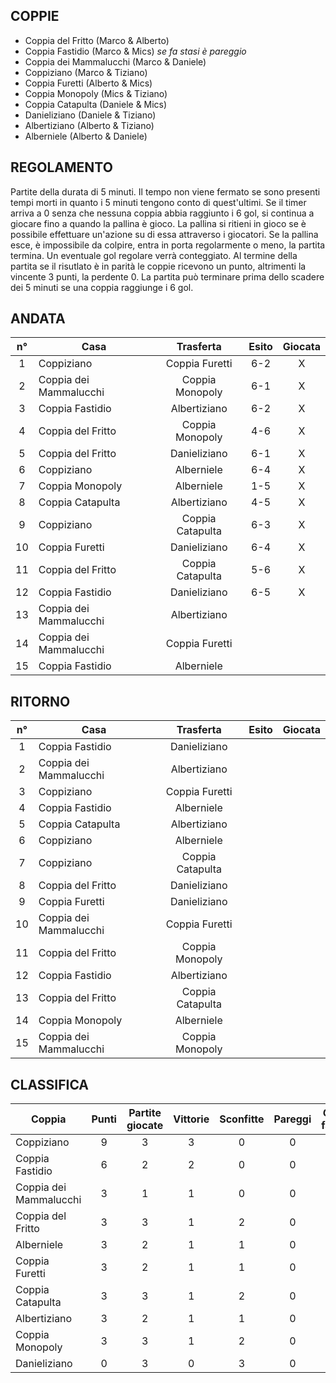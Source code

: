 ## COPPIE

 - Coppia del Fritto (Marco & Alberto)
 - Coppia Fastidio (Marco & Mics) *se fa stasi è pareggio*
 - Coppia dei Mammalucchi (Marco & Daniele)
 - Coppiziano (Marco & Tiziano)
 - Coppia Furetti (Alberto & Mics)
 - Coppia Monopoly (Mics & Tiziano)
 - Coppia Catapulta (Daniele & Mics)
 - Danieliziano (Daniele & Tiziano)
 - Albertiziano (Alberto & Tiziano)
 - Alberniele (Alberto & Daniele)
 
 
## REGOLAMENTO
Partite della durata di 5 minuti. Il tempo non viene fermato se sono presenti tempi morti in quanto i 5 minuti
tengono conto di quest'ultimi.
Se il timer arriva a 0 senza che nessuna coppia abbia raggiunto i 6 gol, si continua a giocare fino a quando la pallina è gioco.
La pallina si ritieni in gioco se è possibile effettuare un'azione su di essa attraverso i giocatori. Se la pallina esce, è impossibile da colpire,
entra in porta regolarmente o meno, la partita termina. Un eventuale gol regolare verrà conteggiato.
Al termine della partita se il risutlato è in parità le coppie ricevono un punto, altrimenti la vincente 3 punti, la perdente 0.
La partita può terminare prima dello scadere dei 5 minuti se una coppia raggiunge i 6 gol.

## ANDATA
| n° | Casa | Trasferta | Esito | Giocata
|:-:|----------|:-------------:|:------:|:------:
| 1 | Coppiziano | Coppia Furetti | 6-2 | X
| 2 | Coppia dei Mammalucchi | Coppia Monopoly | 6-1 | X
| 3 | Coppia Fastidio | Albertiziano | 6-2 | X
| 4 | Coppia del Fritto | Coppia Monopoly | 4-6 | X
| 5 | Coppia del Fritto | Danieliziano | 6-1 | X
| 6 | Coppiziano | Alberniele | 6-4 | X
| 7 | Coppia Monopoly | Alberniele | 1-5 | X
| 8 | Coppia Catapulta | Albertiziano | 4-5 | X
| 9 | Coppiziano | Coppia Catapulta | 6-3 | X
| 10 | Coppia Furetti | Danieliziano | 6-4 | X
| 11 | Coppia del Fritto | Coppia Catapulta | 5-6 | X
| 12 | Coppia Fastidio | Danieliziano | 6-5 | X
| 13 | Coppia dei Mammalucchi | Albertiziano |  |
| 14 | Coppia dei Mammalucchi | Coppia Furetti |  |
| 15 | Coppia Fastidio | Alberniele |  |

## RITORNO
| n° | Casa | Trasferta | Esito | Giocata
|:-:|----------|:-------------:|:------:|:------:
| 1 | Coppia Fastidio | Danieliziano |  |
| 2 | Coppia dei Mammalucchi | Albertiziano |  |
| 3 | Coppiziano | Coppia Furetti |  |
| 4 | Coppia Fastidio | Alberniele |  |
| 5 | Coppia Catapulta | Albertiziano |  |
| 6 | Coppiziano | Alberniele |  |
| 7 | Coppiziano | Coppia Catapulta |  |
| 8 | Coppia del Fritto | Danieliziano |  |
| 9 | Coppia Furetti | Danieliziano |  |
| 10 | Coppia dei Mammalucchi | Coppia Furetti |  |
| 11 | Coppia del Fritto | Coppia Monopoly |  |
| 12 | Coppia Fastidio | Albertiziano |  |
| 13 | Coppia del Fritto | Coppia Catapulta |  |
| 14 | Coppia Monopoly | Alberniele |  |
| 15 | Coppia dei Mammalucchi | Coppia Monopoly |  |

## CLASSIFICA
| Coppia | Punti | Partite giocate | Vittorie | Sconfitte | Pareggi | Gol fatti | Gol subiti | Differenza reti
|--------|:-----:|:--------:|:--------:|:--------:|:--------:|:--------:|:--------:|:--------:|
|Coppiziano | 9 | 3 | 3 | 0 | 0 | 18 | 9 | 9
|Coppia Fastidio | 6 | 2 | 2 | 0 | 0 | 12 | 7 | 5
|Coppia dei Mammalucchi | 3 | 1 | 1 | 0 | 0 | 6 | 1 | 5
|Coppia del Fritto | 3 | 3 | 1 | 2 | 0 | 15 | 13 | 2
|Alberniele | 3 | 2 | 1 | 1 | 0 | 9 | 7 | 2
|Coppia Furetti | 3 | 2 | 1 | 1 | 0 | 8 | 10 | -2
|Coppia Catapulta | 3 | 3 | 1 | 2 | 0 | 13 | 16 | -3
|Albertiziano | 3 | 2 | 1 | 1 | 0 | 7 | 10 | -3
|Coppia Monopoly | 3 | 3 | 1 | 2 | 0 | 8 | 15 | -7
|Danieliziano | 0 | 3 | 0 | 3 | 0 | 10 | 18 | -8
